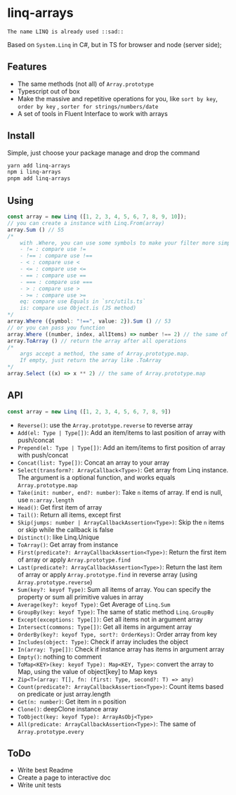 # linq-arrays

`The name LINQ is already used ::sad::`

Based on `System.Linq` in C#, but in TS for browser and node (server side);

## Features

- The same methods (not all) of `Array.prototype`
- Typescript out of box
- Make the massive and repetitive operations for you, like `sort by key`, `order by key`
  , `sorter for strings/numbers/date`
- A set of tools in Fluent Interface to work with arrays

## Install

Simple, just choose your package manage and drop the command

```bash
yarn add linq-arrays
npm i linq-arrays
pnpm add linq-arrays
```

## Using

```typescript
const array = new Linq ([1, 2, 3, 4, 5, 6, 7, 8, 9, 10]);
// you can create a instance with Linq.From(array) 
array.Sum () // 55
/* 
    with .Where, you can use some symbols to make your filter more simple
    - != : compare use !=
	- !== : compare use !== 
	- < : compare use <
	- <= : compare use <=
	- == : compare use ==
	- === : compare use ===
	- > : compare use >
	- >= : compare use >=
	eq: compare use Equals in `src/utils.ts`
	is: compare use Object.is (JS method)
*/
array.Where ({symbol: "!==", value: 2}).Sum () // 53
// or you can pass you function
array.Where ((number, index, allItems) => number !== 2) // the same of Array.prototype.filter
array.ToArray () // return the array after all operations 
/* 
    args accept a method, the same of Array.prototype.map. 
    If empty, just return the array like .ToArray
*/
array.Select ((x) => x ** 2) // the same of Array.prototype.map
```

## API

```typescript
const array = new Linq ([1, 2, 3, 4, 5, 6, 7, 8, 9])
```

- `Reverse()`: use the `Array.prototype.reverse` to reverse array
- `Add(el: Type | Type[])`: Add an item/items to last position of array with push/concat
- `Prepend(el: Type | Type[])`: Add an item/items to first position of array with push/concat
- `Concat(list: Type[])`: Concat an array to your array
- `Select(transform?: ArrayCallback<Type>)`: Get array from Linq instance. The argument is a optional function, and
  works equals `Array.prototype.map`
- `Take(init: number, end?: number)`: Take `n` items of array. If end is null, use `n:array.length`
- `Head()`: Get first item of array
- `Tail()`: Return all items, except first
- `Skip(jumps: number | ArrayCallbackAssertion<Type>)`: Skip the `n` items or skip while the callback is false
- `Distinct()`: like Linq.Unique
- `ToArray()`: Get array from instance
- `First(predicate?: ArrayCallbackAssertion<Type>)`: Return the first item of array or apply `Array.prototype.find`
- `Last(predicate?: ArrayCallbackAssertion<Type>)`: Return the last item of array or apply `Array.prototype.find` in
  reverse array (using `Array.prototype.reverse`)
- `Sum(key?: keyof Type)`: Sum all items of array. You can specify the property or sum all primitive values in array
- `Average(key?: keyof Type)`: Get Average of `Linq.Sum`
- `GroupBy(key: keyof Type)`: The same of static method `Linq.GroupBy`
- `Except(exceptions: Type[])`: Get all items not in argument array
- `Intersect(commons: Type[])`: Get all items in argument array
- `OrderBy(key?: keyof Type, sort?: OrderKeys)`: Order array from key
- `Includes(object: Type)`: Check if array includes the object
- `In(array: Type[])`: Check if instance array has items in argument array
- `Empty()`: nothing to comment
- `ToMap<KEY>(key: keyof Type): Map<KEY, Type>`: convert the array to Map, using the value of object[key] to Map keys
- `Zip<T>(array: T[], fn: (first: Type, second?: T) => any)`
- `Count(predicate?: ArrayCallbackAssertion<Type>)`: Count items based on predicate or just array.length
- `Get(n: number)`: Get item in `n` position
- `Clone()`: deepClone instance array
- `ToObject(key: keyof Type): ArrayAsObj<Type>`
- `All(predicate: ArrayCallbackAssertion<Type>)`: The same of `Array.prototype.every`

## ToDo

- Write best Readme
- Create a page to interactive doc
- Write unit tests
